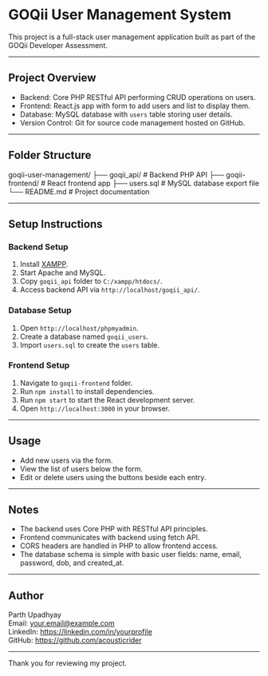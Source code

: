 # GOQii User Management System

This project is a full-stack user management application built as part of the GOQii Developer Assessment.

---

## Project Overview

- Backend: Core PHP RESTful API performing CRUD operations on users.
- Frontend: React.js app with form to add users and list to display them.
- Database: MySQL database with `users` table storing user details.
- Version Control: Git for source code management hosted on GitHub.

---

## Folder Structure

goqii-user-management/
├── goqii_api/ # Backend PHP API
├── goqii-frontend/ # React frontend app
├── users.sql # MySQL database export file
└── README.md # Project documentation


---

## Setup Instructions

### Backend Setup

1. Install [XAMPP](https://www.apachefriends.org/index.html).
2. Start Apache and MySQL.
3. Copy `goqii_api` folder to `C:/xampp/htdocs/`.
4. Access backend API via `http://localhost/goqii_api/`.

### Database Setup

1. Open `http://localhost/phpmyadmin`.
2. Create a database named `goqii_users`.
3. Import `users.sql` to create the `users` table.

### Frontend Setup

1. Navigate to `goqii-frontend` folder.
2. Run `npm install` to install dependencies.
3. Run `npm start` to start the React development server.
4. Open `http://localhost:3000` in your browser.

---

## Usage

- Add new users via the form.
- View the list of users below the form.
- Edit or delete users using the buttons beside each entry.

---

## Notes

- The backend uses Core PHP with RESTful API principles.
- Frontend communicates with backend using fetch API.
- CORS headers are handled in PHP to allow frontend access.
- The database schema is simple with basic user fields: name, email, password, dob, and created_at.

---

## Author

Parth Upadhyay  
Email: your.email@example.com  
LinkedIn: https://linkedin.com/in/yourprofile  
GitHub: https://github.com/acousticrider

---

Thank you for reviewing my project.
